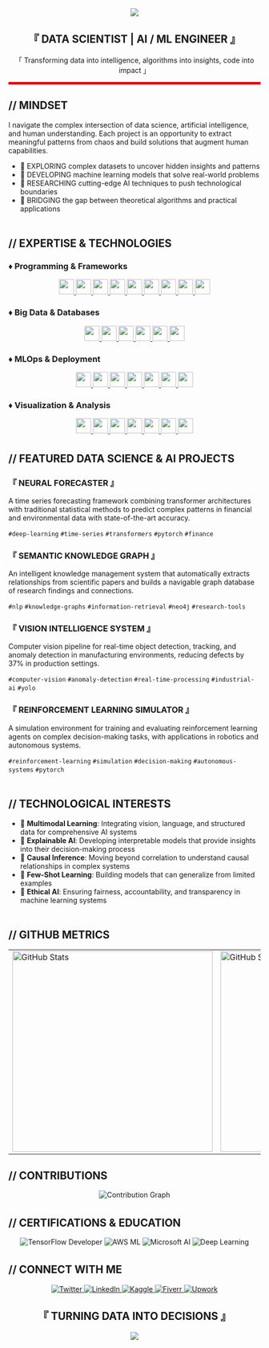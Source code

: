 <div align="center"> <img src="https://capsule-render.vercel.app/api?type=waving&color=ff0000&height=200&section=header&text=HANS%20JIO%20ARCA&fontSize=80&fontColor=ffffff&animation=fadeIn&fontAlignY=38" /> </div> 
<div align="center"> 
  <h2>『 DATA SCIENTIST | AI / ML ENGINEER 』</h2> 
  <p>「 Transforming data into intelligence, algorithms into insights, code into impact 」</p> 
</div> 
<hr style="border: 2px solid #ff0000;">

## // MINDSET
I navigate the complex intersection of data science, artificial intelligence, and human understanding.
Each project is an opportunity to extract meaningful patterns from chaos and build solutions that augment human capabilities.

- 🔴 EXPLORING complex datasets to uncover hidden insights and patterns
- 🔴 DEVELOPING machine learning models that solve real-world problems
- 🔴 RESEARCHING cutting-edge AI techniques to push technological boundaries
- 🔴 BRIDGING the gap between theoretical algorithms and practical applications

<div align="center">
  <img src="https://raw.githubusercontent.com/andreasbm/readme/master/assets/lines/colored.png" width="100%" height="5" />
</div>

## // EXPERTISE & TECHNOLOGIES

### ♦ Programming & Frameworks
<div align="center">
  <a href="https://www.python.org/" target="_blank">
    <img src="https://img.shields.io/badge/Python-3776AB?style=flat-square&logo=python&logoColor=white" height="30">
  </a>
  <a href="https://www.r-project.org/" target="_blank">
    <img src="https://img.shields.io/badge/R-276DC3?style=flat-square&logo=r&logoColor=white" height="30">
  </a>
  <a href="https://www.tensorflow.org/" target="_blank">
    <img src="https://img.shields.io/badge/TensorFlow-FF6F00?style=flat-square&logo=tensorflow&logoColor=white" height="30">
  </a>
  <a href="https://pytorch.org/" target="_blank">
    <img src="https://img.shields.io/badge/PyTorch-EE4C2C?style=flat-square&logo=pytorch&logoColor=white" height="30">
  </a>
  <a href="https://jax.readthedocs.io/" target="_blank">
    <img src="https://img.shields.io/badge/JAX-005F9E?style=flat-square&logo=google&logoColor=white" height="30">
  </a>
  <a href="https://huggingface.co/transformers/" target="_blank">
    <img src="https://img.shields.io/badge/Hugging%20Face-FF9900?style=flat-square&logo=huggingface&logoColor=white" height="30">
  </a>
  <a href="https://scikit-learn.org/" target="_blank">
    <img src="https://img.shields.io/badge/scikit--learn-F7931E?style=flat-square&logo=scikit-learn&logoColor=white" height="30">
  </a>
  <a href="https://pandas.pydata.org/" target="_blank">
    <img src="https://img.shields.io/badge/Pandas-150458?style=flat-square&logo=pandas&logoColor=white" height="30">
  </a>
  <a href="https://numpy.org/" target="_blank">
    <img src="https://img.shields.io/badge/NumPy-013243?style=flat-square&logo=numpy&logoColor=white" height="30">
  </a>
</div>

### ♦ Big Data & Databases
<div align="center">
  <a href="https://www.mysql.com/" target="_blank">
    <img src="https://img.shields.io/badge/MySQL-4479A1?style=flat-square&logo=mysql&logoColor=white" height="30">
  </a>
  <a href="https://www.postgresql.org/" target="_blank">
    <img src="https://img.shields.io/badge/PostgreSQL-336791?style=flat-square&logo=postgresql&logoColor=white" height="30">
  </a>
  <a href="https://www.microsoft.com/en-us/sql-server" target="_blank">
    <img src="https://custom-icon-badges.demolab.com/badge/MS%20SQL-CC2927?style=flat-square&logo=mssqlserver-white&logoColor=white" height="30">
  </a>
  <a href="https://www.mongodb.com/" target="_blank">
    <img src="https://img.shields.io/badge/MongoDB-47A248?style=flat-square&logo=mongodb&logoColor=white" height="30">
  </a>
  <a href="https://cloud.google.com/bigquery/" target="_blank">
    <img src="https://img.shields.io/badge/BigQuery-4285F4?style=flat-square&logo=googlecloud&logoColor=white" height="30">
  </a>
  <a href="https://spark.apache.org/" target="_blank">
    <img src="https://img.shields.io/badge/Spark-E25A1C?style=flat-square&logo=apache-spark&logoColor=white" height="30">
  </a>
</div>

### ♦ MLOps & Deployment
<div align="center">
  <a href="https://mlflow.org/" target="_blank">
    <img src="https://img.shields.io/badge/MLflow-0194E2?style=flat-square&logo=mlflow&logoColor=white" height="30">
  </a>
  <a href="https://www.kubeflow.org/" target="_blank">
    <img src="https://img.shields.io/badge/Kubeflow-326CE5?style=flat-square&logo=kubernetes&logoColor=white" height="30">
  </a>
  <a href="https://git-scm.com/" target="_blank">
    <img src="https://img.shields.io/badge/Git-F05032?style=flat-square&logo=git&logoColor=white" height="30">
  </a>
  <a href="https://www.docker.com/" target="_blank">
    <img src="https://img.shields.io/badge/Docker-2496ED?style=flat-square&logo=docker&logoColor=white" height="30">
  </a>
  <a href="https://kubernetes.io/" target="_blank">
    <img src="https://img.shields.io/badge/Kubernetes-326CE5?style=flat-square&logo=kubernetes&logoColor=white" height="30">
  </a>
  <a href="https://aws.amazon.com/" target="_blank">
    <img src="https://img.shields.io/badge/AWS-%23FF9900.svg?style=flat-square&logo=amazon-web-services&logoColor=white" height="30">
  </a>
  <a href="https://azure.microsoft.com/" target="_blank">
    <img src="https://custom-icon-badges.demolab.com/badge/Microsoft%20Azure-0089D6?style=flat-square&logo=msazure&logoColor=white" height="30">
  </a>
</div>

### ♦ Visualization & Analysis
<div align="center">
  <a href="https://matplotlib.org/" target="_blank">
    <img src="https://img.shields.io/badge/Matplotlib-11557C?style=flat-square&logo=python&logoColor=white" height="30">
  </a>
  <a href="https://seaborn.pydata.org/" target="_blank">
    <img src="https://img.shields.io/badge/Seaborn-1F77B4?style=flat-square&logo=python&logoColor=white" height="30">
  </a>
  <a href="https://plotly.com/" target="_blank">
    <img src="https://img.shields.io/badge/Plotly-3F4F75?style=flat-square&logo=plotly&logoColor=white" height="30">
  </a>
  <a href="https://dash.plotly.com/" target="_blank">
    <img src="https://img.shields.io/badge/Dash-3F4F75?style=flat-square&logo=plotly&logoColor=white" height="30">
  </a>
  <a href="https://www.tableau.com/" target="_blank">
    <img src="https://custom-icon-badges.demolab.com/badge/Tableau-0176D3?style=flat-square&logo=tableau&logoColor=fff" height="30">
  </a>
  <a href="https://powerbi.microsoft.com/" target="_blank">
    <img src="https://custom-icon-badges.demolab.com/badge/Power%20BI-F1C912?style=flat-square&logo=power-bi&logoColor=fff" height="30">
  </a>
   <a href="https://www.microsoft.com/en-us/microsoft-365/excel" target="_blank">
    <img src="https://img.shields.io/badge/Microsoft%20Excel-217346?style=flat-square&logo=microsoft-excel&logoColor=white" height="30">
  </a>
</div>



<div align="center">
  <img src="https://raw.githubusercontent.com/andreasbm/readme/master/assets/lines/colored.png" width="100%" height="5" />
</div>

## // FEATURED DATA SCIENCE & AI PROJECTS

### 『 NEURAL FORECASTER 』
A time series forecasting framework combining transformer architectures with traditional statistical methods to predict complex patterns in financial and environmental data with state-of-the-art accuracy.

`#deep-learning` `#time-series` `#transformers` `#pytorch` `#finance`

### 『 SEMANTIC KNOWLEDGE GRAPH 』
An intelligent knowledge management system that automatically extracts relationships from scientific papers and builds a navigable graph database of research findings and connections.

`#nlp` `#knowledge-graphs` `#information-retrieval` `#neo4j` `#research-tools`

### 『 VISION INTELLIGENCE SYSTEM 』
Computer vision pipeline for real-time object detection, tracking, and anomaly detection in manufacturing environments, reducing defects by 37% in production settings.

`#computer-vision` `#anomaly-detection` `#real-time-processing` `#industrial-ai` `#yolo`

### 『 REINFORCEMENT LEARNING SIMULATOR 』
A simulation environment for training and evaluating reinforcement learning agents on complex decision-making tasks, with applications in robotics and autonomous systems.

`#reinforcement-learning` `#simulation` `#decision-making` `#autonomous-systems` `#pytorch`

<div align="center">
  <img src="https://raw.githubusercontent.com/andreasbm/readme/master/assets/lines/colored.png" width="100%" height="5" />
</div>

## // TECHNOLOGICAL INTERESTS

- 🔴 **Multimodal Learning**: Integrating vision, language, and structured data for comprehensive AI systems
- 🔴 **Explainable AI**: Developing interpretable models that provide insights into their decision-making process
- 🔴 **Causal Inference**: Moving beyond correlation to understand causal relationships in complex systems
- 🔴 **Few-Shot Learning**: Building models that can generalize from limited examples
- 🔴 **Ethical AI**: Ensuring fairness, accountability, and transparency in machine learning systems

<div align="center">
  <img src="https://raw.githubusercontent.com/andreasbm/readme/master/assets/lines/colored.png" width="100%" height="5" />
</div>

## // GITHUB METRICS

<div align="center">
  <table>
    <tr>
      <td>
        <img src="https://github-readme-stats.vercel.app/api?username=hansjio&show_icons=true&theme=dark&title_color=ff0000&text_color=ffffff&icon_color=ff0000&bg_color=000000&hide_border=true" alt="GitHub Stats" width="400" />
      </td>
      <td>
        <img src="https://streak-stats.demolab.com?user=hansjio&theme=dark&background=000000&ring=ff0000&fire=ff0000&currStreakLabel=ff0000&hide_border=true" alt="GitHub Streak" width="400" />
      </td>
    </tr>
  </table>
</div>

## // CONTRIBUTIONS

<div align="center">
  <img src="https://github-readme-activity-graph.vercel.app/graph?username=hansjio&bg_color=000000&color=ffffff&line=ff0000&point=ffffff&area=true&area_color=ff0000&hide_border=true" alt="Contribution Graph" />
</div>

<div align="center">
  <img src="https://raw.githubusercontent.com/andreasbm/readme/master/assets/lines/colored.png" width="100%" height="5" />
</div>

## // CERTIFICATIONS & EDUCATION

<div align="center">
  <img src="https://img.shields.io/badge/TensorFlow%20Developer-FF6F00?style=for-the-badge&logo=tensorflow&logoColor=white" alt="TensorFlow Developer" />
  <img src="https://img.shields.io/badge/AWS%20Machine%20Learning-232F3E?style=for-the-badge&logo=amazon-aws&logoColor=white" alt="AWS ML" />
  <img src="https://img.shields.io/badge/Microsoft%20AI%20Fundamentals-0078D4?style=for-the-badge&logo=microsoft&logoColor=white" alt="Microsoft AI" />
  <img src="https://img.shields.io/badge/Deep%20Learning%20Specialization-0056D2?style=for-the-badge&logo=coursera&logoColor=white" alt="Deep Learning" />
</div>

<div align="center">
  <img src="https://raw.githubusercontent.com/andreasbm/readme/master/assets/lines/colored.png" width="100%" height="5" />
</div>

## // CONNECT WITH ME

<div align="center">
  <a href="https://twitter.com/yourhandle">
    <img src="https://img.shields.io/badge/TWITTER-000000?style=for-the-badge&logo=twitter&logoColor=ff0000" alt="Twitter" />
  </a>
  <a href="https://linkedin.com/in/yourprofile">
    <img src="https://img.shields.io/badge/LINKEDIN-000000?style=for-the-badge&logo=linkedin&logoColor=ff0000" alt="LinkedIn" />
  </a>
  <a href="https://kaggle.com/yourprofile">
    <img src="https://img.shields.io/badge/KAGGLE-000000?style=for-the-badge&logo=kaggle&logoColor=ff0000" alt="Kaggle" />
  </a>
  <a href="#">
      <img src="https://img.shields.io/badge/Fiverr-000000?style=for-the-badge&logo=fiverr&logoColor=ff0000" alt="Fiverr" />
  </a>
  <a href="#">
    <img src="https://img.shields.io/badge/Upwork-000000?style=for-the-badge&logo=upwork&logoColor=ff0000" alt="Upwork" />
  </a>
</div>

<div align="center">
  <h2>『 TURNING DATA INTO DECISIONS 』</h2>
</div>

<div align="center">
  <img src="https://capsule-render.vercel.app/api?type=waving&color=ff0000&height=150&section=footer"/>
</div>

